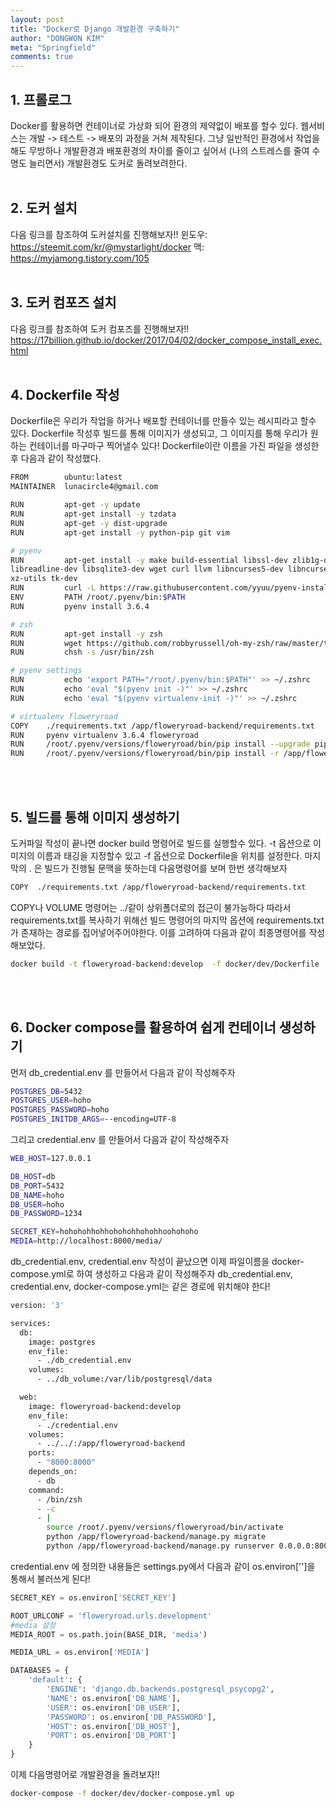 ```yaml
---
layout: post
title: "Docker로 Django 개발환경 구축하기"
author: "DONGWON KIM"
meta: "Springfield"
comments: true
---
```


## 1. 프롤로그
Docker를 활용하면 컨테이너로 가상화 되어 환경의 제약없이 배포를 할수 있다.
웹서비스는 개발 -> 테스트 -> 배포의 과정을 거쳐 제작된다.
그냥 일반적인 환경에서 작업을 해도 무방하나 개발환경과 배포환경의 차이를 줄이고 싶어서
(나의 스트레스를 줄여 수명도 늘리면서) 개발환경도 도커로 돌려보려한다.
<br><br>

## 2. 도커 설치
다음 링크를 참조하여 도커설치를 진행해보자!!
윈도우: https://steemit.com/kr/@mystarlight/docker
맥: https://myjamong.tistory.com/105
<br><br>

## 3. 도커 컴포즈 설치
다음 링크를 참조하여 도커 컴포즈를 진행해보자!!
https://17billion.github.io/docker/2017/04/02/docker_compose_install_exec.html
<br><br>

## 4. Dockerfile 작성
Dockerfile은 우리가 작업을 하거나 배포할 컨테이너를 만들수 있는 레시피라고 할수 있다.
Dockerfile 작성후 빌드를 통해 이미지가 생성되고, 그 이미지를 통해 우리가 원하는 컨테이너를 
마구마구 찍어낼수 있다!
Dockerfile이란 이름을 가진 파일을 생성한후 다음과 같이 작성했다. 
```bash
FROM        ubuntu:latest
MAINTAINER  lunacircle4@gmail.com

RUN         apt-get -y update
RUN         apt-get install -y tzdata
RUN         apt-get -y dist-upgrade
RUN         apt-get install -y python-pip git vim

# pyenv
RUN         apt-get install -y make build-essential libssl-dev zlib1g-dev libbz2-dev \
libreadline-dev libsqlite3-dev wget curl llvm libncurses5-dev libncursesw5-dev \
xz-utils tk-dev
RUN         curl -L https://raw.githubusercontent.com/yyuu/pyenv-installer/master/bin/pyenv-installer | bash
ENV         PATH /root/.pyenv/bin:$PATH
RUN         pyenv install 3.6.4

# zsh
RUN         apt-get install -y zsh
RUN         wget https://github.com/robbyrussell/oh-my-zsh/raw/master/tools/install.sh -O - | zsh || true
RUN         chsh -s /usr/bin/zsh

# pyenv settings
RUN         echo 'export PATH="/root/.pyenv/bin:$PATH"' >> ~/.zshrc
RUN         echo 'eval "$(pyenv init -)"' >> ~/.zshrc
RUN         echo 'eval "$(pyenv virtualenv-init -)"' >> ~/.zshrc

# virtualenv floweryroad
COPY    ./requirements.txt /app/floweryroad-backend/requirements.txt
RUN     pyenv virtualenv 3.6.4 floweryroad
RUN     /root/.pyenv/versions/floweryroad/bin/pip install --upgrade pip
RUN     /root/.pyenv/versions/floweryroad/bin/pip install -r /app/floweryroad-backend/requirements.txt 
```
<br><br>

## 5. 빌드를 통해 이미지 생성하기 
도커파일 작성이 끝나면 docker build 명령어로 빌드를 실행할수 있다.
-t 옵션으로 이미지의 이름과 태깅을 지정할수 있고 -f 옵션으로 Dockerfile을 위치를 설정한다.
마지막의 . 은 빌드가 진행될 문맥을 뜻하는데 다음명령어를 보며 한번 생각해보자
```bash
COPY  ./requirements.txt /app/floweryroad-backend/requirements.txt
```
COPY나 VOLUME 명령어는 ../같이 상위폴더로의 접근이 불가능하다 따라서 requirements.txt를 복사하기 위해선
빌드 명령어의 마지막 옵션에 requirements.txt가 존재하는 경로를 집어넣어주어야한다.
이를 고려하여 다음과 같이 최종명령어를 작성해보았다.
```bash
docker build -t floweryroad-backend:develop  -f docker/dev/Dockerfile .
```
<br><br>

## 6. Docker compose를 활용하여 쉽게 컨테이너 생성하기
먼저 db_credential.env 를 만들어서 다음과 같이 작성해주자
```bash
POSTGRES_DB=5432
POSTGRES_USER=hoho
POSTGRES_PASSWORD=hoho
POSTGRES_INITDB_ARGS=--encoding=UTF-8
```

그리고 credential.env 를 만들어서 다음과 같이 작성해주자
```bash
WEB_HOST=127.0.0.1

DB_HOST=db
DB_PORT=5432
DB_NAME=hoho
DB_USER=hoho
DB_PASSWORD=1234

SECRET_KEY=hohohohhohhohohohhohohhoohohoho
MEDIA=http://localhost:8000/media/
```

db_credential.env, credential.env 작성이 끝났으면 이제 파일이름을 docker-compose.yml로 하여 생성하고 다음과 같이 작성해주자
db_credential.env, credential.env, docker-compose.yml는 같은 경로에 위치해야 한다!

```bash
version: '3'

services:
  db:
    image: postgres
    env_file: 
      - ./db_credential.env
    volumes:
      - ../db_volume:/var/lib/postgresql/data

  web:
    image: floweryroad-backend:develop
    env_file: 
      - ./credential.env
    volumes:
      - ../../:/app/floweryroad-backend
    ports:
      - "8000:8000"
    depends_on: 
      - db
    command: 
      - /bin/zsh
      - -c
      - |
        source /root/.pyenv/versions/floweryroad/bin/activate
        python /app/floweryroad-backend/manage.py migrate
        python /app/floweryroad-backend/manage.py runserver 0.0.0.0:8000
```

credential.env 에 정의한 내용들은 settings.py에서 다음과 같이 
os.environ['']을 통해서 불러쓰게 된다!
```python
SECRET_KEY = os.environ['SECRET_KEY']

ROOT_URLCONF = 'floweryroad.urls.development'
#media 설정
MEDIA_ROOT = os.path.join(BASE_DIR, 'media')

MEDIA_URL = os.environ['MEDIA']

DATABASES = {
    'default': {
        'ENGINE': 'django.db.backends.postgresql_psycopg2',
        'NAME': os.environ['DB_NAME'],
        'USER': os.environ['DB_USER'],
        'PASSWORD': os.environ['DB_PASSWORD'],
        'HOST': os.environ['DB_HOST'],
        'PORT': os.environ['DB_PORT']
    }
}

```

이제 다음명령어로 개발환경을 돌려보자!!
```bash 
docker-compose -f docker/dev/docker-compose.yml up
```